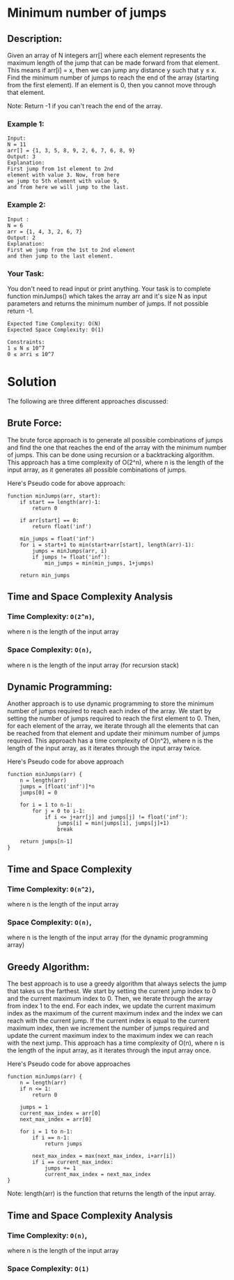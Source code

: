 # Minimum number of jumps

## Description:

Given an array of N integers arr[] where each element represents the maximum length of the jump that can be made forward from that element. This means if arr[i] = x, then we can jump any distance y such that y ≤ x.
Find the minimum number of jumps to reach the end of the array (starting from the first element). If an element is 0, then you cannot move through that element.

Note: Return -1 if you can't reach the end of the array.

### Example 1:

```
Input:
N = 11
arr[] = {1, 3, 5, 8, 9, 2, 6, 7, 6, 8, 9}
Output: 3
Explanation:
First jump from 1st element to 2nd
element with value 3. Now, from here
we jump to 5th element with value 9,
and from here we will jump to the last.
```

### Example 2:

```
Input :
N = 6
arr = {1, 4, 3, 2, 6, 7}
Output: 2
Explanation:
First we jump from the 1st to 2nd element
and then jump to the last element.
```

### Your Task:

You don't need to read input or print anything. Your task is to complete function minJumps() which takes the array arr and it's size N as input parameters and returns the minimum number of jumps. If not possible return -1.

```
Expected Time Complexity: O(N)
Expected Space Complexity: O(1)
```

```
Constraints:
1 ≤ N ≤ 10^7
0 ≤ arri ≤ 10^7
```

# Solution

The following are three different approaches discussed:

## Brute Force: 

The brute force approach is to generate all possible combinations of jumps and find the one that reaches the end of the array with the minimum number of jumps. This can be done using recursion or a backtracking algorithm. This approach has a time complexity of O(2^n), where n is the length of the input array, as it generates all possible combinations of jumps.

Here's Pseudo code for above approach:

```
function minJumps(arr, start):
    if start == length(arr)-1:
        return 0

    if arr[start] == 0:
        return float('inf')

    min_jumps = float('inf')
    for i = start+1 to min(start+arr[start], length(arr)-1):
        jumps = minJumps(arr, i)
        if jumps != float('inf'):
            min_jumps = min(min_jumps, 1+jumps)

    return min_jumps
```    
## Time and Space Complexity Analysis

### Time Complexity: `O(2^n)`, 
where n is the length of the input array

### Space Complexity: `O(n)`, 
where n is the length of the input array (for recursion stack)

## Dynamic Programming: 

Another approach is to use dynamic programming to store the minimum number of jumps required to reach each index of the array. We start by setting the number of jumps required to reach the first element to 0. Then, for each element of the array, we iterate through all the elements that can be reached from that element and update their minimum number of jumps required. This approach has a time complexity of O(n^2), where n is the length of the input array, as it iterates through the input array twice.

Here's Pseudo code for above approach

```
function minJumps(arr) {
    n = length(arr)
    jumps = [float('inf')]*n
    jumps[0] = 0

    for i = 1 to n-1:
        for j = 0 to i-1:
            if i <= j+arr[j] and jumps[j] != float('inf'):
                jumps[i] = min(jumps[i], jumps[j]+1)
                break

    return jumps[n-1]
}
```    

## Time and Space Complexity

### Time Complexity: `O(n^2)`, 
where n is the length of the input array

### Space Complexity: `O(n)`, 
where n is the length of the input array (for the dynamic programming array)

## Greedy Algorithm: 

The best approach is to use a greedy algorithm that always selects the jump that takes us the farthest. We start by setting the current jump index to 0 and the current maximum index to 0. Then, we iterate through the array from index 1 to the end. For each index, we update the current maximum index as the maximum of the current maximum index and the index we can reach with the current jump. If the current index is equal to the current maximum index, then we increment the number of jumps required and update the current maximum index to the maximum index we can reach with the next jump. This approach has a time complexity of O(n), where n is the length of the input array, as it iterates through the input array once.

Here's Pseudo code for above approaches

```
function minJumps(arr) {
    n = length(arr)
    if n <= 1:
        return 0

    jumps = 1
    current_max_index = arr[0]
    next_max_index = arr[0]
    
    for i = 1 to n-1:
        if i == n-1:
            return jumps
            
        next_max_index = max(next_max_index, i+arr[i])
        if i == current_max_index:
            jumps += 1
            current_max_index = next_max_index
}
```

Note: length(arr) is the function that returns the length of the input array.

## Time and Space Complexity Analysis

### Time Complexity: `O(n)`, 
where n is the length of the input array
### Space Complexity: `O(1)`

